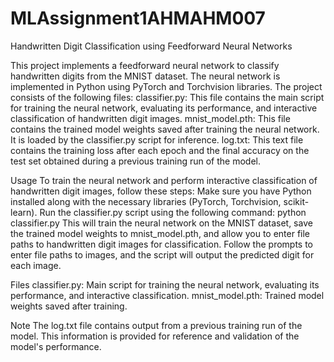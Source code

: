 ﻿# MLAssignment1AHMAHM007

Handwritten Digit Classification using Feedforward Neural Networks


This project implements a feedforward neural network to classify handwritten digits from the MNIST dataset. The neural network is implemented in Python using PyTorch and Torchvision libraries. The project consists of the following files:
classifier.py: This file contains the main script for training the neural network, evaluating its performance, and interactive classification of handwritten digit images.
mnist_model.pth: This file contains the trained model weights saved after training the neural network. It is loaded by the classifier.py script for inference.
log.txt: This text file contains the training loss after each epoch and the final accuracy on the test set obtained during a previous training run of the model.


Usage
To train the neural network and perform interactive classification of handwritten digit images, follow these steps:
Make sure you have Python installed along with the necessary libraries (PyTorch, Torchvision, scikit-learn).
Run the classifier.py script using the following command:
python classifier.py
This will train the neural network on the MNIST dataset, save the trained model weights to mnist_model.pth, and allow you to enter file paths to handwritten digit images for classification.
Follow the prompts to enter file paths to images, and the script will output the predicted digit for each image.


Files
classifier.py: Main script for training the neural network, evaluating its performance, and interactive classification.
mnist_model.pth: Trained model weights saved after training.

Note
The log.txt file contains output from a previous training run of the model. This information is provided for reference and validation of the model's performance.
